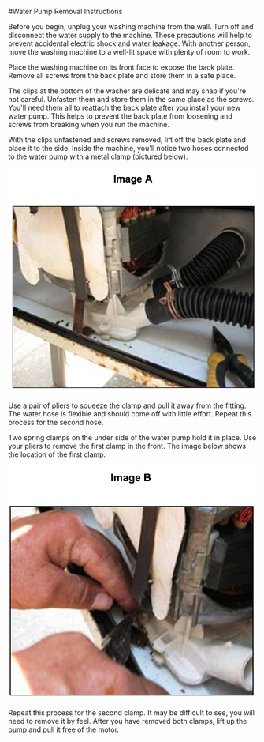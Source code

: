 #Water Pump Removal Instructions

Before you begin, unplug your washing machine from the wall. Turn off and disconnect the water supply to the machine. These precautions will help to prevent accidental electric shock and water leakage. With another person, move the washing machine to a well-lit space with plenty of room to work.

Place the washing machine on its front face to expose the back plate. Remove all screws from the back plate and store them in a safe place. 

The clips at the bottom of the washer are delicate and may snap if you're not careful. Unfasten them and store them in the same place as the screws. You'll need them all to reattach the back plate after you install your new water pump. This helps to prevent the back plate from loosening and screws from breaking when you run the machine. 

With the clips unfastened and screws removed, lift off the back plate and place it to the side. Inside the machine, you'll notice two hoses connected to the water pump with a metal clamp (pictured below). 

![Hoses](https://github.com/ericzrinsky/exercises/blob/master/i4.png) 

Use a pair of pliers to squeeze the clamp and pull it away from the fitting. The water hose is flexible and should come off with little effort. Repeat this process for the second hose. 

Two spring clamps on the under side of the water pump hold it in place. Use your pliers to remove the first clamp in the front. The image below shows the location of the first clamp.

![Spring Clamps](https://github.com/ericzrinsky/exercises/blob/master/i5.png) 

Repeat this process for the second clamp. It may be difficult to see, you will need to remove it by feel. After you have removed both clamps, lift up the pump and pull it free of the motor. 

